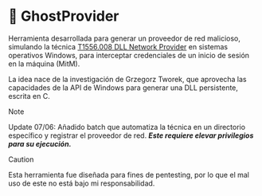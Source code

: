 
# 👻 GhostProvider
Herramienta desarrollada para generar un proveedor de red malicioso, simulando la técnica [T1556.008 DLL Network Provider](https://attack.mitre.org/techniques/T1556/008/) en sistemas operativos Windows, para interceptar credenciales de un inicio de sesión en la máquina (MitM). 

La idea nace de la investigación de Grzegorz Tworek, que aprovecha las capacidades de la API de Windows para generar una DLL persistente, escrita en C. 

> [!NOTE]
Update 07/06: Añadido batch que automatiza la técnica en un directorio específico y registrar el proveedor de red. ***Este requiere elevar privilegios para su ejecución.***




> [!CAUTION]
Esta herramienta fue diseñada para fines de pentesting, por lo que el mal uso de este no está bajo mi responsabilidad.
